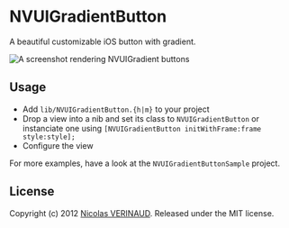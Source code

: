 # NVUIGradientButton

A beautiful customizable iOS button with gradient.

![A screenshot rendering NVUIGradient buttons](/nverinaud/NVUIGradientButton/raw/master/images/screen.png)

## Usage

* Add `lib/NVUIGradientButton.{h|m}` to your project
* Drop a view into a nib and set its class to `NVUIGradientButton` or instanciate one using `[NVUIGradientButton initWithFrame:frame style:style];`
* Configure the view

For more examples, have a look at the `NVUIGradientButtonSample` project.

## License

Copyright (c) 2012 [Nicolas VERINAUD](http://www.nverinaud.com). Released under the MIT license.